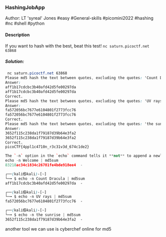 ### HashingJobApp

Author: LT 'syreal' Jones
#easy #General-skills #picomini2022  #hashing #nc #shell #python 
#### Description

If you want to hash with the best, beat this test! `nc saturn.picoctf.net 63868`

##### Solution:
```css
 nc saturn.picoctf.net 63868
Please md5 hash the text between quotes, excluding the quotes: 'Count Dracula'
Answer: 
aff1b17cdcbc3b40afd42d5fe00297da
aff1b17cdcbc3b40afd42d5fe00297da
Correct.
Please md5 hash the text between quotes, excluding the quotes: 'UV rays'
Answer: 
fa572056bc7677e6104801f2773fcc76
fa572056bc7677e6104801f2773fcc76
Correct.
Please md5 hash the text between quotes, excluding the quotes: 'the sunrise'
Answer: 
3652f115c238da1f79187d39b64e3fa2
3652f115c238da1f79187d39b64e3fa2
Correct.
picoCTF{4ppl1c4710n_r3c31v3d_674c1de2}

```


```c++
The `-n` option in the `echo` command tells it **not** to append a newline (`\n`) at the end of the output. By default, `echo` adds a newline character after printing text, which would affect the result when piping the output to a command like `md5sum`
echo -n Welcome | md5sum
83218ac34c1834c26781fe4bde918ee4  -

```

```css
┌──(kali㉿kali)-[~]
└─╼ $ echo -n Count Dracula | md5sum
aff1b17cdcbc3b40afd42d5fe00297da  -

┌──(kali㉿kali)-[~]
└─╼ $ echo -n UV rays | md5sum
fa572056bc7677e6104801f2773fcc76  -

┌──(kali㉿kali)-[~]
└─╼ $ echo -n the sunrise | md5sum
3652f115c238da1f79187d39b64e3fa2  -
```

another tool we can use is cyberchef  online for md5
